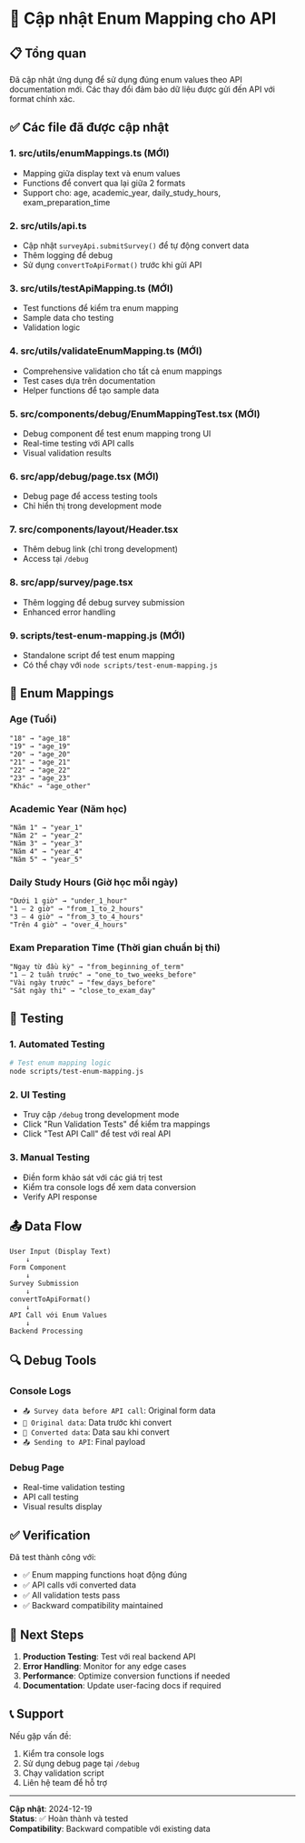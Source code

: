# 🔄 Cập nhật Enum Mapping cho API

## 📋 Tổng quan

Đã cập nhật ứng dụng để sử dụng đúng enum values theo API documentation mới. Các thay đổi đảm bảo dữ liệu được gửi đến API với format chính xác.

## ✅ Các file đã được cập nhật

### 1. **src/utils/enumMappings.ts** (MỚI)
- Mapping giữa display text và enum values
- Functions để convert qua lại giữa 2 formats
- Support cho: age, academic_year, daily_study_hours, exam_preparation_time

### 2. **src/utils/api.ts**
- Cập nhật `surveyApi.submitSurvey()` để tự động convert data
- Thêm logging để debug
- Sử dụng `convertToApiFormat()` trước khi gửi API

### 3. **src/utils/testApiMapping.ts** (MỚI)
- Test functions để kiểm tra enum mapping
- Sample data cho testing
- Validation logic

### 4. **src/utils/validateEnumMapping.ts** (MỚI)
- Comprehensive validation cho tất cả enum mappings
- Test cases dựa trên documentation
- Helper functions để tạo sample data

### 5. **src/components/debug/EnumMappingTest.tsx** (MỚI)
- Debug component để test enum mapping trong UI
- Real-time testing với API calls
- Visual validation results

### 6. **src/app/debug/page.tsx** (MỚI)
- Debug page để access testing tools
- Chỉ hiển thị trong development mode

### 7. **src/components/layout/Header.tsx**
- Thêm debug link (chỉ trong development)
- Access tại `/debug`

### 8. **src/app/survey/page.tsx**
- Thêm logging để debug survey submission
- Enhanced error handling

### 9. **scripts/test-enum-mapping.js** (MỚI)
- Standalone script để test enum mapping
- Có thể chạy với `node scripts/test-enum-mapping.js`

## 🔄 Enum Mappings

### Age (Tuổi)
```
"18" → "age_18"
"19" → "age_19"
"20" → "age_20"
"21" → "age_21"
"22" → "age_22"
"23" → "age_23"
"Khác" → "age_other"
```

### Academic Year (Năm học)
```
"Năm 1" → "year_1"
"Năm 2" → "year_2"
"Năm 3" → "year_3"
"Năm 4" → "year_4"
"Năm 5" → "year_5"
```

### Daily Study Hours (Giờ học mỗi ngày)
```
"Dưới 1 giờ" → "under_1_hour"
"1 – 2 giờ" → "from_1_to_2_hours"
"3 – 4 giờ" → "from_3_to_4_hours"
"Trên 4 giờ" → "over_4_hours"
```

### Exam Preparation Time (Thời gian chuẩn bị thi)
```
"Ngay từ đầu kỳ" → "from_beginning_of_term"
"1 – 2 tuần trước" → "one_to_two_weeks_before"
"Vài ngày trước" → "few_days_before"
"Sát ngày thi" → "close_to_exam_day"
```

## 🧪 Testing

### 1. Automated Testing
```bash
# Test enum mapping logic
node scripts/test-enum-mapping.js
```

### 2. UI Testing
- Truy cập `/debug` trong development mode
- Click "Run Validation Tests" để kiểm tra mappings
- Click "Test API Call" để test với real API

### 3. Manual Testing
- Điền form khảo sát với các giá trị test
- Kiểm tra console logs để xem data conversion
- Verify API response

## 📤 Data Flow

```
User Input (Display Text)
    ↓
Form Component
    ↓
Survey Submission
    ↓
convertToApiFormat()
    ↓
API Call với Enum Values
    ↓
Backend Processing
```

## 🔍 Debug Tools

### Console Logs
- `📤 Survey data before API call`: Original form data
- `🔄 Original data`: Data trước khi convert
- `🔄 Converted data`: Data sau khi convert
- `📤 Sending to API`: Final payload

### Debug Page
- Real-time validation testing
- API call testing
- Visual results display

## ✅ Verification

Đã test thành công với:
- ✅ Enum mapping functions hoạt động đúng
- ✅ API calls với converted data
- ✅ All validation tests pass
- ✅ Backward compatibility maintained

## 🚀 Next Steps

1. **Production Testing**: Test với real backend API
2. **Error Handling**: Monitor for any edge cases
3. **Performance**: Optimize conversion functions if needed
4. **Documentation**: Update user-facing docs if required

## 📞 Support

Nếu gặp vấn đề:
1. Kiểm tra console logs
2. Sử dụng debug page tại `/debug`
3. Chạy validation script
4. Liên hệ team để hỗ trợ

---

**Cập nhật**: 2024-12-19  
**Status**: ✅ Hoàn thành và tested  
**Compatibility**: Backward compatible với existing data
